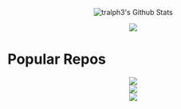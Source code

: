 

<p align="center">

  <img alt="tralph3's Github Stats" src="https://github-readme-stats.vercel.app/api?username=tralph3&show_icons=true&include_all_commits=true&hide_border=true&theme=merko" />
</p>

<p align="center">
  <img align="center" src="https://github-readme-stats.vercel.app/api/top-langs/?username=tralph3&layout=compact&hide_border=true&theme=merko" />
</p>

# Popular Repos

<p align="center">
<a href="https://github.com/tralph3/ZeroTier-GUI">
  <img src="https://github-readme-stats.vercel.app/api/pin/?username=tralph3&repo=ZeroTier-GUI&hide_border=true&theme=merko" />
</a><br>
<a href="https://github.com/tralph3/Cue-Maker">
  <img src="https://github-readme-stats.vercel.app/api/pin/?username=tralph3&repo=Cue-Maker&hide_border=true&theme=merko" />
</a><br>
<a href="https://github.com/tralph3/Steam-Metadata-Editor">
  <img src="https://github-readme-stats.vercel.app/api/pin/?username=tralph3&repo=Steam-Metadata-Editor&hide_border=true&theme=merko" />
</a>
</p>
